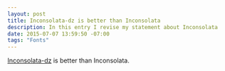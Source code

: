 ```yaml
---
layout: post
title: Inconsolata-dz is better than Inconsolata
description: In this entry I revise my statement about Inconsolata
date: 2015-07-07 13:59:50 -07:00
tags: "Fonts"
---
```


[Inconsolata-dz](http://nodnod.net/2009/feb/12/adding-straight-single-and-double-quotes-inconsola/) is better than Inconsolata.